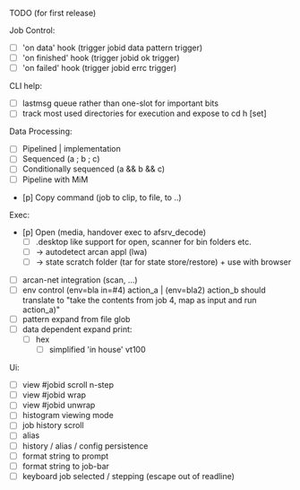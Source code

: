 TODO (for first release)

Job Control:
- [ ] 'on data' hook (trigger jobid data pattern trigger)
- [ ] 'on finished' hook (trigger jobid ok trigger)
- [ ] 'on failed' hook (trigger jobid errc trigger)

CLI help:
- [ ] lastmsg queue rather than one-slot for important bits
- [ ] track most used directories for execution and expose to cd h [set]

Data Processing:
- [ ] Pipelined  |   implementation
- [ ] Sequenced (a ; b ; c)
- [ ] Conditionally sequenced (a && b && c)
- [ ] Pipeline with MiM
- [p] Copy command (job to clip, to file, to ..)

Exec:
- [p] Open (media, handover exec to afsrv_decode)
  - [ ] .desktop like support for open, scanner for bin folders etc.
  - [ ] -> autodetect arcan appl (lwa)
  - [ ]   -> state scratch folder (tar for state store/restore) + use with browser
- [ ] arcan-net integration (scan, ...)
- [ ] env control (env=bla in=#4) action_a | (env=bla2) action_b
      should translate to "take the contents from job 4, map as input
			and run action_a)"
- [ ] pattern expand from file glob
- [ ] data dependent expand print:
    - [ ] hex
		- [ ] simplified 'in house' vt100

Ui:
- [ ] view #jobid scroll n-step
- [ ] view #jobid wrap
- [ ] view #jobid unwrap
- [ ] histogram viewing mode
- [ ] job history scroll
- [ ] alias
- [ ] history / alias / config persistence
- [ ] format string to prompt
- [ ] format string to job-bar
- [ ] keyboard job selected / stepping (escape out of readline)
